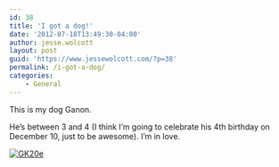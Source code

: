 ```yaml
---
id: 38
title: 'I got a dog!'
date: '2012-07-18T13:49:30-04:00'
author: jesse.wolcott
layout: post
guid: 'https://www.jessewolcott.com/?p=38'
permalink: /i-got-a-dog/
categories:
    - General
---
```


This is my dog Ganon.

He’s between 3 and 4 (I think I’m going to celebrate his 4th birthday on December 10, just to be awesome). I’m in love.

[![](https://www.jessewolcott.com/wp-content/uploads/2012/07/GK20e-225x300.jpg "GK20e")](https://www.jessewolcott.com/wp-content/uploads/2012/07/GK20e.jpg)